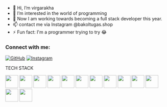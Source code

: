 - 👋 Hi, I’m virgarakha
- 👀 I’m interested in the world of programming
- 🌱 Now I am working towards becoming a full stack developer this year.
- 📫 contact me via Instagram @bakoltugas.shop
- ⚡ Fun fact: I'm a programmer trying to try 😂

### Connect with me:
[![GitHub](https://img.shields.io/badge/-GitHub-181717?style=flat-square&logo=github)](https://github.com/dilsdev)
[![Instagram](https://img.shields.io/badge/-Instagram-E4405F?style=flat-square&logo=instagram&logoColor=white)](https://instagram.com/yourprofile)

TECH STACK 
<p align="left">
  <img src="https://img.shields.io/badge/-HTML5-E34F26?logo=html5&logoColor=white&style=for-the-badge" height="40">
  <img src="https://img.shields.io/badge/-CSS3-1572B6?logo=css3&logoColor=white&style=for-the-badge" height="40">
  <img src="https://img.shields.io/badge/-JavaScript-F7DF1E?logo=javascript&logoColor=black&style=for-the-badge" height="40">
  <img src="https://img.shields.io/badge/-Python-3776AB?logo=python&logoColor=white&style=for-the-badge" height="40">
  <img src="https://img.shields.io/badge/-PHP-777BB4?logo=php&logoColor=white&style=for-the-badge" height="40">
  <img src="https://img.shields.io/badge/-React-61DAFB?logo=react&logoColor=black&style=for-the-badge" height="40">
  <img src="https://img.shields.io/badge/-MySQL-4479A1?logo=mysql&logoColor=white&style=for-the-badge" height="40">
  <img src="https://img.shields.io/badge/-MongoDB-47A248?logo=mongodb&logoColor=white&style=for-the-badge" height="40">
  <img src="https://img.shields.io/badge/-Tailwind%20CSS-38B2AC?logo=tailwind-css&logoColor=white&style=for-the-badge" height="40">
  <img src="https://img.shields.io/badge/-Git-F05032?logo=git&logoColor=white&style=for-the-badge" height="40">
  <img src="https://img.shields.io/badge/-Java-007396?logo=java&logoColor=white&style=for-the-badge" height="40">
  <img src="https://img.shields.io/badge/-C%23-239120?logo=c-sharp&logoColor=white&style=for-the-badge" height="40">
  <img src="https://img.shields.io/badge/-Next.js-000000?logo=next-dot-js&logoColor=white&style=for-the-badge" height="40">
</p>
